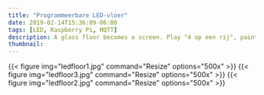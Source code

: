 ```yaml
---
title: "Programmeerbare LED-vloer"
date: 2019-02-14T15:36:09-06:00
tags: [LED, Raspberry Pi, MQTT]
description: A glass floor becomes a screen. Play "4 op een rij", paint or watch tiny movies.
thumbnail: 
---
```




{{< figure img="ledfloor1.jpg" command="Resize" options="500x" >}}
{{< figure img="ledfloor3.jpg" command="Resize" options="500x" >}}
{{< figure img="ledfloor2.jpg" command="Resize" options="500x" >}}